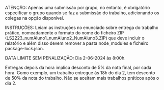 ATENÇÃO: Apenas uma submissão por grupo, no entanto, é obrigatório especificar o grupo quando se faz a submissão do trabalho, adicionando os colegas na opção disponível. 

INSTRUÇÕES: Leiam as instruções no enunciado sobre entrega do trabalho prático, nomeadamente o formato do nome do ficheiro ZIP (LS2223_numAluno1_numAluno2_NumAluno3.ZIP) que deve incluir o relatório e além disso devem remover a pasta node_modules e ficheiro package-lock.json.

DATA LIMITE SEM PENALIZAÇÃO: Dia 2-06-2024 às 8:00h. 

Entregas depois da hora implica desconto de 5% da nota final, por cada hora. Como exemplo,  um trabalho entregue às 18h do dia 2, tem desconto de 50% da nota do trabalho.
Não se aceitam mais trabalhos práticos após o dia 2. 
